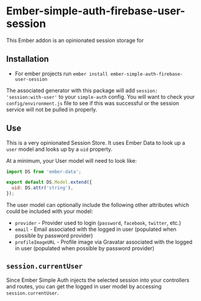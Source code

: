 # Ember-simple-auth-firebase-user-session

This Ember addon is an opinionated session storage for 

## Installation

* For ember projects run `ember install ember-simple-auth-firebase-user-session`

The associated generator with this package will add `session: 'session:with-user'` to your `simple-auth` config.
You will want to check your `config/environment.js` file to see if this was successful or the session service will not be pulled in properly.

## Use

This is a very opinionated Session Store.
It uses Ember Data to look up a `user` model and looks up by a `uid` property.

At a minimum, your User model will need to look like: 

```js
import DS from 'ember-data';

export default DS.Model.extend({
  uid: DS.attr('string'),
});

```

The user model can optionally include the following other attributes which could be included with your model:

* `provider` - Provider used to login (`password`, `facebook`, `twitter`, etc.)
* `email` - Email associated with the logged in user (populated when possible by password provider)
* `profileImageURL` - Profile image via Gravatar associated with the logged in user (populated when possible by password provider)

## `session.currentUser`

Since Ember Simple Auth injects the selected session into your controllers and routes, you can get the logged in user model by accessing `session.currentUser`.
